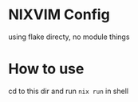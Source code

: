 # NIXVIM Config

using flake directy, no module things

# How to use

cd to this dir and run
`nix run` in shell


